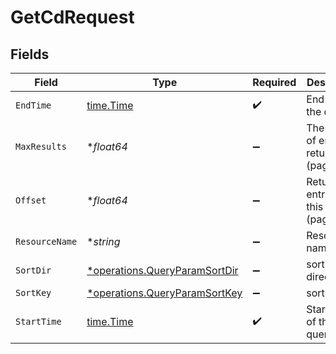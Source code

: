 # GetCdRequest


## Fields

| Field                                                                                | Type                                                                                 | Required                                                                             | Description                                                                          |
| ------------------------------------------------------------------------------------ | ------------------------------------------------------------------------------------ | ------------------------------------------------------------------------------------ | ------------------------------------------------------------------------------------ |
| `EndTime`                                                                            | [time.Time](https://pkg.go.dev/time#Time)                                            | :heavy_check_mark:                                                                   | End date of the query                                                                |
| `MaxResults`                                                                         | **float64*                                                                           | :heavy_minus_sign:                                                                   | The number of entries to return (pagination)                                         |
| `Offset`                                                                             | **float64*                                                                           | :heavy_minus_sign:                                                                   | Return entries from this offset (pagination)                                         |
| `ResourceName`                                                                       | **string*                                                                            | :heavy_minus_sign:                                                                   | Resource name                                                                        |
| `SortDir`                                                                            | [*operations.QueryParamSortDir](../../../pkg/models/operations/queryparamsortdir.md) | :heavy_minus_sign:                                                                   | sorting direction                                                                    |
| `SortKey`                                                                            | [*operations.QueryParamSortKey](../../../pkg/models/operations/queryparamsortkey.md) | :heavy_minus_sign:                                                                   | sort key                                                                             |
| `StartTime`                                                                          | [time.Time](https://pkg.go.dev/time#Time)                                            | :heavy_check_mark:                                                                   | Start date of the query                                                              |